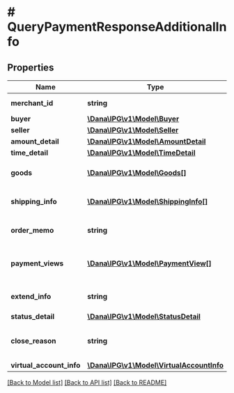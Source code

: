 # # QueryPaymentResponseAdditionalInfo

## Properties

Name | Type | Description | Notes
------------ | ------------- | ------------- | -------------
**merchant_id** | **string** | Merchant identifier | [optional]
**buyer** | [**\Dana\IPG\v1\Model\Buyer**](Buyer.md) |  | [optional]
**seller** | [**\Dana\IPG\v1\Model\Seller**](Seller.md) |  | [optional]
**amount_detail** | [**\Dana\IPG\v1\Model\AmountDetail**](AmountDetail.md) |  | [optional]
**time_detail** | [**\Dana\IPG\v1\Model\TimeDetail**](TimeDetail.md) |  | [optional]
**goods** | [**\Dana\IPG\v1\Model\Goods[]**](Goods.md) | Additional information of goods | [optional]
**shipping_info** | [**\Dana\IPG\v1\Model\ShippingInfo[]**](ShippingInfo.md) | Additional information of shipping | [optional]
**order_memo** | **string** | Additional information of memo | [optional]
**payment_views** | [**\Dana\IPG\v1\Model\PaymentView[]**](PaymentView.md) | Additional information of payment views | [optional]
**extend_info** | **string** | Additional information of extend | [optional]
**status_detail** | [**\Dana\IPG\v1\Model\StatusDetail**](StatusDetail.md) |  | [optional]
**close_reason** | **string** | Additional information of close reason | [optional]
**virtual_account_info** | [**\Dana\IPG\v1\Model\VirtualAccountInfo**](VirtualAccountInfo.md) |  | [optional]

[[Back to Model list]](../../README.md#models) [[Back to API list]](../../README.md#endpoints) [[Back to README]](../../README.md)
